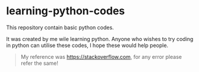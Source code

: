 # learning-python-codes

This repository contain basic python codes.

It was created by me wile learning python. Anyone who wishes to try coding in python can utilise these codes, I hope these would help people.

> My reference was https://stackoverflow.com, for any error please refer the same!
